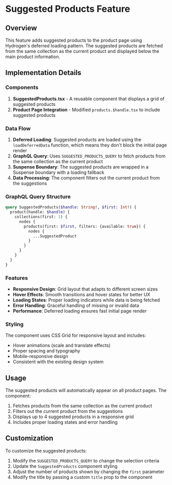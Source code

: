 # Suggested Products Feature

## Overview

This feature adds suggested products to the product page using Hydrogen's deferred loading pattern. The suggested products are fetched from the same collection as the current product and displayed below the main product information.

## Implementation Details

### Components

1. **SuggestedProducts.tsx** - A reusable component that displays a grid of suggested products
2. **Product Page Integration** - Modified `products.$handle.tsx` to include suggested products

### Data Flow

1. **Deferred Loading**: Suggested products are loaded using the `loadDeferredData` function, which means they don't block the initial page render
2. **GraphQL Query**: Uses `SUGGESTED_PRODUCTS_QUERY` to fetch products from the same collection as the current product
3. **Suspense Boundary**: The suggested products are wrapped in a Suspense boundary with a loading fallback
4. **Data Processing**: The component filters out the current product from the suggestions

### GraphQL Query Structure

```graphql
query SuggestedProducts($handle: String!, $first: Int!) {
  product(handle: $handle) {
    collections(first: 1) {
      nodes {
        products(first: $first, filters: {available: true}) {
          nodes {
            ...SuggestedProduct
          }
        }
      }
    }
  }
}
```

### Features

- **Responsive Design**: Grid layout that adapts to different screen sizes
- **Hover Effects**: Smooth transitions and hover states for better UX
- **Loading States**: Proper loading indicators while data is being fetched
- **Error Handling**: Graceful handling of missing or invalid data
- **Performance**: Deferred loading ensures fast initial page render

### Styling

The component uses CSS Grid for responsive layout and includes:
- Hover animations (scale and translate effects)
- Proper spacing and typography
- Mobile-responsive design
- Consistent with the existing design system

## Usage

The suggested products will automatically appear on all product pages. The component:
1. Fetches products from the same collection as the current product
2. Filters out the current product from the suggestions
3. Displays up to 4 suggested products in a responsive grid
4. Includes proper loading states and error handling

## Customization

To customize the suggested products:
1. Modify the `SUGGESTED_PRODUCTS_QUERY` to change the selection criteria
2. Update the `SuggestedProducts` component styling
3. Adjust the number of products shown by changing the `first` parameter
4. Modify the title by passing a custom `title` prop to the component
